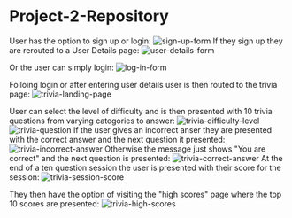 # Project-2-Repository

User has the option to sign up or login:
![sign-up-form](public/images/sign-up-form.png)
If they sign up they are rerouted to a User Details page:
![user-details-form](public/images/user-details-form.png)

Or the user can simply login:
![log-in-form](public/images/login-form.png)

Folloing login or after entering user details user is then routed to the trivia page:
![trivia-landing-page](public/images/Trivia-page.png)

User can select the level of difficulty and is then presented with 10 trivia questions from varying categories to answer:
![trivia-difficulty-level](public/images/trivia-difficulty-level.png)
![trivia-question](public/images/trivia-question.png)
If the user gives an incorrect anser they are presented with the correct answer and the next question it presented:
![trivia-incorrect-answer](public/images/trivia-incorrect-answer.png)
Otherwise the message just shows "You are correct" and the next question is presented:
![trivia-correct-answer](public/images/trivia-correct-answer.png)
At the end of a ten question session the user is presented with their score for the session:
![trivia-session-score](public/images/trivia-session-score.png)

They then have the option of visiting the "high scores" page where the top 10 scores are presented:
![trivia-high-scores](public/images/scores.png)
